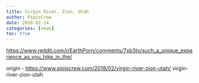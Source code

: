 ```yaml
---
title: Virgin River, Zion, Utah
author: PipisCrew
date: 2018-02-14
categories: [news]
toc: true
---
```


https://www.reddit.com/r/EarthPorn/comments/7xb3tv/such_a_unique_experience_as_you_hike_in_the/

origin - https://www.pipiscrew.com/2018/02/virgin-river-zion-utah/ virgin-river-zion-utah